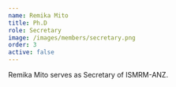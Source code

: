 ```yaml
---
name: Remika Mito
title: Ph.D
role: Secretary
image: /images/members/secretary.png
order: 3
active: false
---
```


Remika Mito serves as Secretary of ISMRM-ANZ.